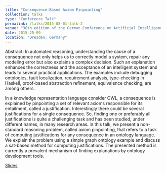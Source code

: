```yaml
---
title: "Consequence-Based Axiom Pinpointing"
collection: talks
type: "Conference Talk"
permalink: /talks/2015-08-01-talk-2
venue: "38th edition of the German Conference on Artificial Intelligence - 2015"
date: 2015-25-09
location: "Dresden, Germany"
---
```


Abstract: In automated reasoning, understanding the cause of a consequence not only helps us to correctly model a system, repair any modeling error but also explains a complex decision. Such an explanation enhances the correctness and the acceptance of an intelligent system and leads to several practical applications. The examples include debugging ontologies, fault localization, requirement analysis, type-checking in Haskell, proof-based abstraction refinement, equivalence checking, are among others.

In a knowledge representation language consider OWL, a consequence is explained by pinpointing a set of relevant axioms responsible for its entailment, called a justification. Interestingly there could be several justifications for a single consequence. So, finding one or preferably all justifications is quite a challenging task and has been studied, under different names, in many research areas. In this talk, we present a non-standard reasoning problem, called axiom pinpointing, that refers to a task of computing justifications for any consequence in an ontology language. We explain the problem using a simple graph ontology example and discuss a sat-based method for computing justifications. The presented method is currently a prevalent mechanism of finding explanations by ontology development tools.

<a href='http://farif.github.io/files/talks/GE-talk-slides.pdf'>Slides</a>


